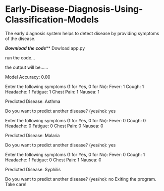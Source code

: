 # Early-Disease-Diagnosis-Using-Classification-Models
The early diagnosis system helps to detect disease by providing symptoms of the disease.

***Download the code*****
Dowload app.py

run the code...

the output will be......

Model Accuracy: 0.00

Enter the following symptoms (1 for Yes, 0 for No):
Fever: 1
Cough: 1
Headache: 1
Fatigue: 1
Chest Pain: 1
Nausea: 1


Predicted Disease: Asthma

Do you want to predict another disease? (yes/no): yes

Enter the following symptoms (1 for Yes, 0 for No):
Fever: 0
Cough: 0
Headache: 0
Fatigue: 0
Chest Pain: 0
Nausea: 0

Predicted Disease: Malaria

Do you want to predict another disease? (yes/no): yes

Enter the following symptoms (1 for Yes, 0 for No):
Fever: 0
Cough: 1
Headache: 1
Fatigue: 0
Chest Pain: 1
Nausea: 0

Predicted Disease: Syphilis

Do you want to predict another disease? (yes/no): no
Exiting the program. Take care!
